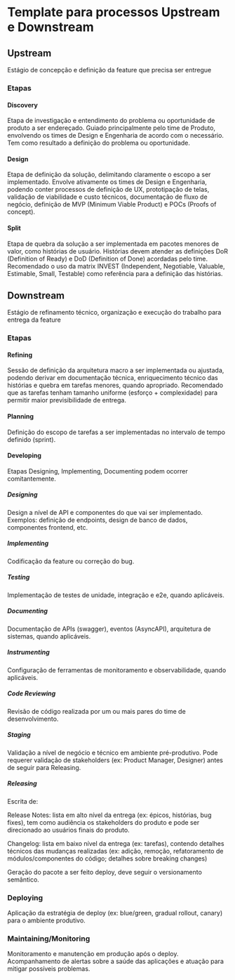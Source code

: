# Template para processos Upstream e Downstream

## Upstream

Estágio de concepção e definição da feature que precisa ser entregue

### Etapas

#### Discovery

Etapa de investigação e entendimento do problema ou oportunidade de produto a ser endereçado. Guiado principalmente pelo time de Produto, envolvendo os times de Design e Engenharia de acordo com o necessário. Tem como resultado a definição do problema ou oportunidade.

#### Design

Etapa de definição da solução, delimitando claramente o escopo a ser implementado. Envolve ativamente os times de Design e Engenharia, podendo conter processos de definição de UX, prototipação de telas, validação de viabilidade e custo técnicos, documentação de fluxo de negócio, definição de MVP (Minimum Viable Product) e POCs (Proofs of concept).

#### Split

Etapa de quebra da solução a ser implementada em pacotes menores de valor, como histórias de usuário. Histórias devem atender as definições DoR (Definition of Ready) e DoD (Definition of Done) acordadas pelo time. Recomendado o uso da matrix INVEST (Independent, Negotiable, Valuable, Estimable, Small, Testable) como referência para a definição das histórias.

## Downstream

Estágio de refinamento técnico, organização e execução do trabalho para entrega da feature

### Etapas

#### Refining

Sessão de definição da arquitetura macro a ser implementada ou ajustada, podendo derivar em documentação técnica, enriquecimento técnico das histórias e quebra em tarefas menores, quando apropriado. Recomendado que as tarefas tenham tamanho uniforme (esforço + complexidade) para permitir maior previsibilidade de entrega. 

#### Planning

Definição do escopo de tarefas a ser implementadas no intervalo de tempo definido (sprint).

#### Developing

Etapas Designing, Implementing, Documenting podem ocorrer comitantemente.

##### Designing

Design a nível de API e componentes do que vai ser implementado. Exemplos: definição de endpoints, design de banco de dados, componentes frontend, etc.

##### Implementing

Codificação da feature ou correção do bug.

##### Testing

Implementação de testes de unidade, integração e e2e, quando aplicáveis.

##### Documenting

Documentação de APIs (swagger), eventos (AsyncAPI), arquitetura de sistemas, quando aplicáveis.

##### Instrumenting

Configuração de ferramentas de monitoramento e observabilidade, quando aplicáveis.

##### Code Reviewing

Revisão de código realizada por um ou mais pares do time de desenvolvimento.

##### Staging

Validação a nível de negócio e técnico em ambiente pré-produtivo. Pode requerer validação de stakeholders (ex: Product Manager, Designer) antes de seguir para Releasing.

##### Releasing

Escrita de: 

Release Notes: lista em alto nível da entrega (ex: épicos, histórias, bug fixes), tem como audiência os stakeholders do produto e pode ser direcionado ao usuários finais do produto.

Changelog: lista em baixo nível da entrega (ex: tarefas), contendo detalhes técnicos das mudanças realizadas (ex: adição, remoção, refatoramento de módulos/componentes do código; detalhes sobre breaking changes)

Geração do pacote a ser feito deploy, deve seguir o versionamento semântico.

### Deploying

Aplicação da estratégia de deploy (ex: blue/green, gradual rollout, canary) para o ambiente produtivo.

### Maintaining/Monitoring

Monitoramento e manutenção em produção após o deploy. Acompanhamento de alertas sobre a saúde das aplicações e atuação para mitigar possíveis problemas.
